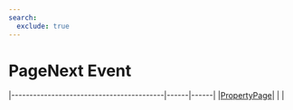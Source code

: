 ```yaml
---
search:
  exclude: true
---
```


<h1 class="heading"><span class="name">PageNext Event</span></h1>

|------------------------------------------|------|------|
|[PropertyPage](../objects/propertypage.md)|&nbsp;|&nbsp;|
